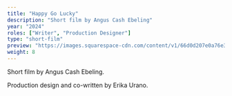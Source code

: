 ```yaml
---
title: "Happy Go Lucky"
description: "Short film by Angus Cash Ebeling"
year: "2024"
roles: ["Writer", "Production Designer"]
type: "short-film"
preview: "https://images.squarespace-cdn.com/content/v1/66d0d207e0a76e3c05df451c/ed6ffdab-6fbd-4a62-8d0b-345d09ce4671/Scene+1+Dailies.00_24_11_13.Still015.png?format=1000w"
weight: 8
---
```


Short film by Angus Cash Ebeling. 

Production design and co-written by Erika Urano. 
